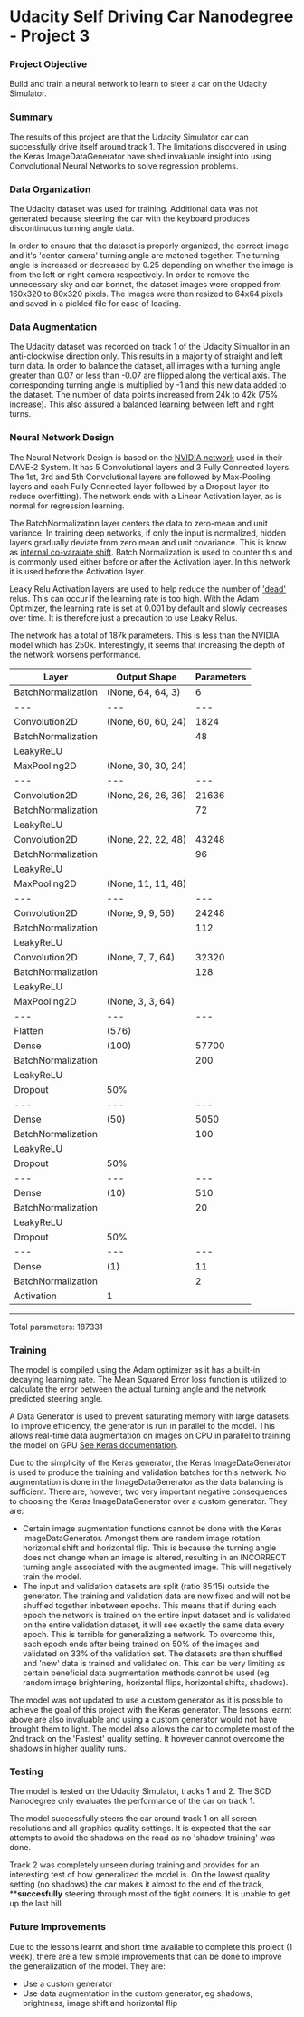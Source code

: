 # Udacity Self Driving Car Nanodegree - Project 3



### Project Objective
Build and train a neural network to learn to steer a car on the Udacity Simulator.


### Summary
The results of this project are that the Udacity Simulator car can successfully drive itself around track 1. The limitations discovered in using the Keras ImageDataGenerator have shed invaluable insight into using Convolutional Neural Networks to solve regression problems.


### Data Organization
The Udacity dataset was used for training. Additional data was not generated because steering the car with the keyboard produces discontinuous turning angle data. 

In order to ensure that the dataset is properly organized, the correct image and it's 'center camera' turning angle are matched together. The turning angle is increased or decreased by 0.25 depending on whether the image is from the left or right camera respectively. In order to remove the unnecessary sky and car bonnet, the dataset images were cropped from 160x320 to 80x320 pixels. The images were then resized to 64x64 pixels and saved in a pickled file for ease of loading.


### Data Augmentation
The Udacity dataset was recorded on track 1 of the Udacity Simualtor in an anti-clockwise direction only. This results in a majority of straight and left turn data. In order to balance the dataset, all images with a turning angle greater than 0.07 or less than -0.07 are flipped along the vertical axis. The corresponding turning angle is multiplied by -1 and this new data added to the dataset. The number of data points increased from 24k to 42k (75% increase). This also assured a balanced learning between left and right turns.


### Neural Network Design
The Neural Network Design is based on the [NVIDIA network](http://images.nvidia.com/content/tegra/automotive/images/2016/solutions/pdf/end-to-end-dl-using-px.pdf) used in their DAVE-2 System. It has 5 Convolutional layers and 3 Fully Connected layers. The 1st, 3rd and 5th Convolutional layers are followed by Max-Pooling layers and each Fully Connected layer followed by a Dropout layer (to reduce overfitting). The network ends with a Linear Activation layer, as is normal for regression learning.

The BatchNormalization layer centers the data to zero-mean and unit variance. In training deep networks, if only the input is normalized, hidden layers gradually deviate from zero mean and unit covariance. This is know as [internal co-varaiate shift](http://jmlr.org/proceedings/papers/v37/ioffe15.pdf). Batch Normalization is used to counter this and is commonly used either before or after the Activation layer. In this network it is used before the Activation layer.

Leaky Relu Activation layers are used to help reduce the number of ['dead'](http://www.kdnuggets.com/2016/03/must-know-tips-deep-learning-part-2.html) relus. This can occur if the learning rate is too high. With the Adam Optimizer, the learning rate is set at 0.001 by default and slowly decreases over time. It is therefore just a precaution to use Leaky Relus.

The network has a total of 187k parameters. This is less than the NVIDIA model which has 250k. Interestingly, it seems that increasing the depth of the network worsens performance.


| Layer | Output Shape | Parameters |
| ----- | ------------ | ---------- |
| BatchNormalization | (None, 64, 64, 3) | 6 |
| --- | --- | --- |
| Convolution2D | (None, 60, 60, 24) | 1824 |
| BatchNormalization | | 48 |
| LeakyReLU | | |
| MaxPooling2D | (None, 30, 30, 24) | |
| --- | --- | --- |
| Convolution2D | (None, 26, 26, 36) | 21636 |
| BatchNormalization | | 72 |
| LeakyReLU | | |
| Convolution2D | (None, 22, 22, 48) | 43248|
| BatchNormalization | | 96 |
| LeakyReLU | | |
| MaxPooling2D | (None, 11, 11, 48) | |
| --- | --- | --- |
| Convolution2D | (None, 9, 9, 56) | 24248 |
| BatchNormalization | | 112 |
| LeakyReLU | | |
| Convolution2D | (None, 7, 7, 64) | 32320 |
| BatchNormalization | | 128 |
| LeakyReLU | | |
| MaxPooling2D | (None, 3, 3, 64) | |
| --- | --- | --- |
| Flatten | (576) | |
| Dense | (100) | 57700 |
| BatchNormalization | | 200 |
| LeakyReLU | | |
| Dropout | 50% | |
| --- | --- | --- |
| Dense | (50) | 5050 |
| BatchNormalization | | 100 |
| LeakyReLU | | |
| Dropout | 50% | |
| --- | --- | --- |
| Dense | (10) | 510 |
| BatchNormalization | | 20 |
| LeakyReLU | | |
| Dropout | 50% | |
| --- | --- | --- |
| Dense | (1) | 11 |
| BatchNormalization | | 2 |
| Activation | 1 |  |
____________________________________________________________________________________________________
Total parameters: 187331


### Training
The model is compiled using the Adam optimizer as it has a built-in decaying learning rate. The Mean Squared Error loss function is utilized to calculate the error between the actual turning angle and the network predicted steering angle.

A Data Generator is used to prevent saturating memory with large datasets. To improve efficiency, the generator is run in parallel to the model. This allows real-time data augmentation on images on CPU in parallel to training the model on GPU [See Keras documentation](https://keras.io/models/sequential/). 

Due to the simplicity of the Keras generator, the Keras ImageDataGenerator is used to produce the training and validation batches for this network. No augmentation is done in the ImageDataGenerator as the data balancing is sufficient. There are, however, two very important negative consequences to choosing the Keras ImageDataGenerator over a custom generator. They are:

- Certain image augmentation functions cannot be done with the Keras ImageDataGenerator. Amongst them are random image rotation, horizontal shift and horizontal flip. This is because the turning angle does not change when an image is altered, resulting in an INCORRECT turning angle associated with the augmented image. This will negatively train the model.
- The input and validation datasets are split (ratio 85:15) outside the generator. The training and validation data are now fixed and will not be shuffled together inbetween epochs. This means that if during each epoch the network is trained on the entire input dataset and is validated on the entire validation dataset, it will see exactly the same data every epoch. This is terrible for generalizing a network. To overcome this, each epoch ends after being trained on 50% of the images and validated on 33% of the validation set. The datasets are then shuffled and 'new' data is trained and validated on. This can be very limiting as certain beneficial data augmentation methods cannot be used (eg random image brightening, horizontal flips, horizontal shifts, shadows).

The model was not updated to use a custom generator as it is possible to achieve the goal of this project with the Keras generator. The lessons learnt above are also invaluable and using a custom generator would not have brought them to light. The model also allows the car to complete most of the 2nd track on the 'Fastest' quality setting. It however cannot overcome the shadows in higher quality runs. 


### Testing
The model is tested on the Udacity Simulator, tracks 1 and 2. The SCD Nanodegree only evaluates the performance of the car on track 1. 

The model successfully steers the car around track 1 on all screen resolutions and all graphics quality settings. It is expected that the car attempts to avoid the shadows on the road as no 'shadow training' was done.

Track 2 was completely unseen during training and provides for an interesting test of how generalized the model is. On the lowest quality setting (no shadows) the car makes it almost to the end of the track, **************succesfully************ steering through most of the tight corners. It is unable to get up the last hill.


### Future Improvements
Due to the lessons learnt and short time available to complete this project (1 week), there are a few simple improvements that can be done to improve the generalization of the model. They are:
- Use a custom generator
- Use data augmentation in the custom generator, eg shadows, brightness, image shift and horizontal flip
